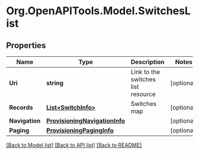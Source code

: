 
# Org.OpenAPITools.Model.SwitchesList

## Properties

Name | Type | Description | Notes
------------ | ------------- | ------------- | -------------
**Uri** | **string** | Link to the switches list resource | [optional] 
**Records** | [**List&lt;SwitchInfo&gt;**](SwitchInfo.md) | Switches map | [optional] 
**Navigation** | [**ProvisioningNavigationInfo**](ProvisioningNavigationInfo.md) |  | [optional] 
**Paging** | [**ProvisioningPagingInfo**](ProvisioningPagingInfo.md) |  | [optional] 

[[Back to Model list]](../README.md#documentation-for-models)
[[Back to API list]](../README.md#documentation-for-api-endpoints)
[[Back to README]](../README.md)

